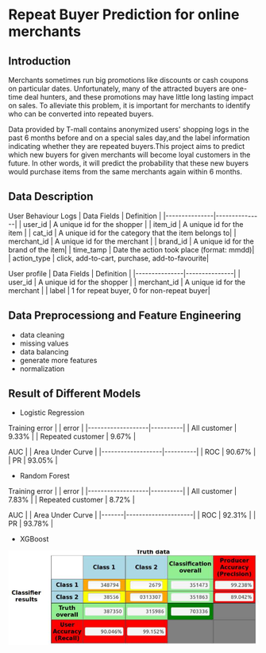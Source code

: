 # Repeat Buyer Prediction for online merchants

## Introduction
Merchants sometimes run big promotions like discounts or cash coupons on
particular dates. Unfortunately, many of the attracted buyers are one-time deal hunters, and these promotions may have little long lasting impact on sales. To alleviate this problem, it is important for merchants to identify who can be converted into repeated buyers.

Data provided by T-mall contains anonymized users' shopping logs in the past 6
months before and on a special sales day,and the label information indicating
whether they are repeated buyers.This project aims to predict which new buyers for given merchants will become loyal customers in the future. In other words, it will predict the probability that these new buyers would purchase items from the same merchants again within 6 months.

## Data Description
User Behaviour Logs
| Data Fields   | Definition    |
|---------------|---------------|
| user_id       | A unique id for the shopper   | 
| item_id       | A unique id for the item      |
| cat_id        | A unique id for the category that the item belongs to| 
| merchant_id   | A unique id for the merchant |
| brand_id      | A unique id for the brand of the item|
| time_tamp     | Date the action took place (format: mmdd)|
| action_type   | click, add-to-cart, purchase, add-to-favourite|

User profile
| Data Fields   | Definition    |
|---------------|---------------|
| user_id       | A unique id for the shopper   | 
| merchant_id   | A unique id for the merchant      |
| label         | 1 for repeat buyer, 0 for non-repeat buyer| 

## Data Preprocessiong and Feature Engineering
* data cleaning
* missing values
* data balancing
* generate more features
* normalization

## Result of Different Models
* Logistic Regression

Training error
|    				| error    |
|-------------------|----------|
| All customer      | 9.33%    | 
| Repeated customer | 9.67%    |

AUC
|    	| Area Under Curve    |
|-------------------|----------|
| ROC   | 90.67%    | 
| PR    | 93.05%    |

* Random Forest

Training error
|    				| error    |
|-------------------|----------|
| All customer      | 7.83%    | 
| Repeated customer | 8.72%    |

AUC
|    	| Area Under Curve    |
|-------|---------------------|
| ROC   | 92.31%    | 
| PR    | 93.78%    |

* XGBoost

![xgb](https://github.com/kaito4213/Big-data-analytics-on-spark/blob/master/prediction-of-repeat-buyers/img/xgboost.png)
